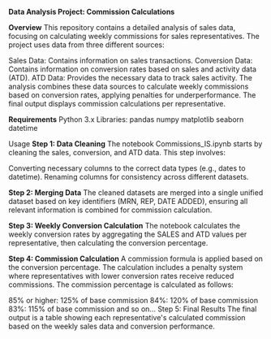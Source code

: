 **Data Analysis Project: Commission Calculations**

**Overview**
This repository contains a detailed analysis of sales data, focusing on calculating weekly commissions for sales representatives. The project uses data from three different sources:

Sales Data: Contains information on sales transactions.
Conversion Data: Contains information on conversion rates based on sales and activity data (ATD).
ATD Data: Provides the necessary data to track sales activity.
The analysis combines these data sources to calculate weekly commissions based on conversion rates, applying penalties for underperformance. The final output displays commission calculations per representative.


**Requirements**
Python 3.x
Libraries:
pandas
numpy
matplotlib
seaborn
datetime


Usage
**Step 1: Data Cleaning**
The notebook Commissions_IS.ipynb starts by cleaning the sales, conversion, and ATD data. This step involves:

Converting necessary columns to the correct data types (e.g., dates to datetime).
Renaming columns for consistency across different datasets.

**Step 2: Merging Data**
The cleaned datasets are merged into a single unified dataset based on key identifiers (MRN, REP, DATE ADDED), ensuring all relevant information is combined for commission calculation.

**Step 3: Weekly Conversion Calculation**
The notebook calculates the weekly conversion rates by aggregating the SALES and ATD values per representative, then calculating the conversion percentage.

**Step 4: Commission Calculation**
A commission formula is applied based on the conversion percentage. The calculation includes a penalty system where representatives with lower conversion rates receive reduced commissions. The commission percentage is calculated as follows:

85% or higher: 125% of base commission
84%: 120% of base commission
83%: 115% of base commission
and so on...
Step 5: Final Results
The final output is a table showing each representative's calculated commission based on the weekly sales data and conversion performance.

